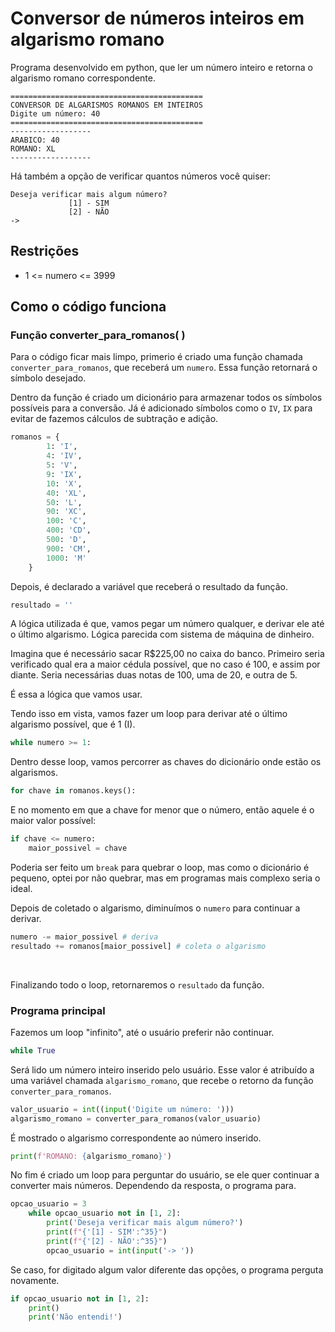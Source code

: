 # Conversor de números inteiros em algarismo romano

Programa desenvolvido em python, que ler um número inteiro e retorna o algarismo romano correspondente.

```
===========================================
CONVERSOR DE ALGARISMOS ROMANOS EM INTEIROS
Digite um número: 40
===========================================
------------------
ARABICO: 40
ROMANO: XL
------------------
```

Há também a opção de verificar quantos números você quiser:

```
Deseja verificar mais algum número?
             [1] - SIM
             [2] - NÃO
->
```

## Restrições

- 1 <= numero <= 3999

## Como o código funciona

### Função converter_para_romanos( )

Para o código ficar mais limpo, primerio é criado uma função chamada `converter_para_romanos`, que receberá um `numero`. Essa função retornará o símbolo desejado.

Dentro da função é criado um dicionário para armazenar todos os símbolos possíveis para a conversão. Já é adicionado símbolos como o `IV`, `IX` para evitar de fazemos cálculos de subtração e adição.

```python
romanos = {
        1: 'I',
        4: 'IV',
        5: 'V',
        9: 'IX',
        10: 'X',
        40: 'XL',
        50: 'L',
        90: 'XC',
        100: 'C',
        400: 'CD',
        500: 'D',
        900: 'CM',
        1000: 'M'
    }
```

Depois, é declarado a variável que receberá o resultado da função.

```python
resultado = ''
```

A lógica utilizada é que, vamos pegar um número qualquer, e derivar ele até o último algarismo. Lógica parecida com sistema de máquina de dinheiro.

Imagina que é necessário sacar R$225,00 no caixa do banco. Primeiro seria verificado qual era a maior cédula possível, que no caso é 100, e assim por diante. Seria necessárias duas notas de 100, uma de 20, e outra de 5.

É essa a lógica que vamos usar.

Tendo isso em vista, vamos fazer um loop para derivar até o último algarismo possível, que é 1 (I).

```python
while numero >= 1:
```

Dentro desse loop, vamos percorrer as chaves do dicionário onde estão os algarismos.

```python
for chave in romanos.keys():
```

E no momento em que a chave for menor que o número, então aquele é o maior valor possível:

```python
if chave <= numero:
    maior_possivel = chave
```

Poderia ser feito um `break` para quebrar o loop, mas como o dicionário é pequeno, optei por não quebrar, mas em programas mais complexo seria o ideal.

Depois de coletado o algarismo, diminuímos o `numero` para continuar a derivar.

```python
numero -= maior_possivel # deriva
resultado += romanos[maior_possivel] # coleta o algarismo
```

<br>

Finalizando todo o loop, retornaremos o `resultado` da função.

### Programa principal

Fazemos um loop "infinito", até o usuário preferir não continuar.

```python
while True
```

Será lido um número inteiro inserido pelo usuário. Esse valor é atribuído a uma variável chamada `algarismo_romano`, que recebe o retorno da função `converter_para_romanos`.

```python
valor_usuario = int((input('Digite um número: ')))
algarismo_romano = converter_para_romanos(valor_usuario)
```

É mostrado o algarismo correspondente ao número inserido.

```python
print(f'ROMANO: {algarismo_romano}')
```

No fim é criado um loop para perguntar do usuário, se ele quer continuar a converter mais números. Dependendo da resposta, o programa para.

```python
opcao_usuario = 3
    while opcao_usuario not in [1, 2]:
        print('Deseja verificar mais algum número?')
        print(f"{'[1] - SIM':^35}")
        print(f"{'[2] - NÃO':^35}")
        opcao_usuario = int(input('-> '))
```

Se caso, for digitado algum valor diferente das opções, o programa perguta novamente.

```python
if opcao_usuario not in [1, 2]:
    print()
    print('Não entendi!')
```
